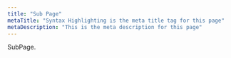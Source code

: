 ```yaml
---
title: "Sub Page"
metaTitle: "Syntax Highlighting is the meta title tag for this page"
metaDescription: "This is the meta description for this page"
---
```


SubPage.
